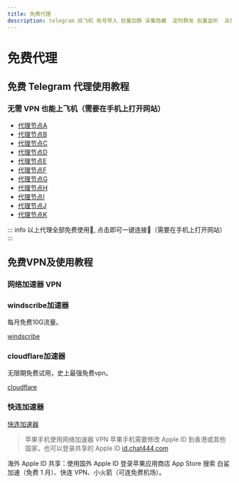 ```yaml
---
title: 免费代理
description: telegram 纸飞机 账号导入 批量加群 采集隐藏  定时群发 批量监听  采集可见 批量私信 批量转发 群发 飞机群发 飞机引流
---
```

# 免费代理

## 免费 Telegram 代理使用教程

### 无需 VPN 也能上飞机（需要在手机上打开网站）

<ul>
    <li><a href="https://t.me/proxy?server=sg.tudou-baidu.com&amp;port=18440&amp;secret=eef2695242851de9790f8c0daf5a1ee3136974756e65732e6170706c652e636f6d" target="_blank">代理节点A</a></li>
    <li><a href="https://t.me/proxy?server=sg1.tudougood-baidu.com&amp;port=18441&amp;secret=ee8fe324618913cffb62baca48592b52336974756e65732e6170706c652e636f6d" target="_blank">代理节点B</a></li>
    <li><a href="https://t.me/proxy?server=jp.goodtudou-baidu.com&amp;port=18442&amp;secret=eebc0d0aff749a6a43c501255434e0f97e6974756e65732e6170706c652e636f6d" target="_blank">代理节点C</a></li>
    <li><a href="https://t.me/proxy?server=kr1.tudounb-baidu.com&amp;port=18443&amp;secret=ee3003a89c5529dcef9af70d539cac5f826974756e65732e6170706c652e636f6d" target="_blank">代理节点D</a></li>
    <li><a href="https://t.me/proxy?server=jp1.tudoubest-baidu.com&amp;port=18444&amp;secret=ee237ed385a91b514e7fc87ac98dda1e6b6974756e65732e6170706c652e636f6d" target="_blank">代理节点E</a></li>
    <li><a href="https://t.me/proxy?server=sg2.td-baidu.com&amp;port=18445&amp;secret=ee9ba38131a7cb7d3d451fd94eacc50bcf6974756e65732e6170706c652e636f6d" target="_blank">代理节点F</a></li>
    <li><a href="https://t.me/proxy?server=jp2.tddb-baidu.com&amp;port=18446&amp;secret=ee5ee846daaca229dbfe7d9142c4bb75a56974756e65732e6170706c652e636f6d" target="_blank">代理节点G</a></li>
    <li><a href="https://t.me/proxy?server=kr2.tudoudb-baidu.com&amp;port=18447&amp;secret=ee871e86ae90657239c4c928305f42f1716974756e65732e6170706c652e636f6d" target="_blank">代理节点H</a></li>
    <li><a href="https://t.me/proxy?server=us.nicetudou-baidu.com&amp;port=18448&amp;secret=ee9c0dc4058c9735969b1fdb6c445de42f6974756e65732e6170706c652e636f6d" target="_blank">代理节点I</a></li>
    <li><a href="https://t.me/proxy?server=kr.tudouvip-baidu.com&amp;port=18449&amp;secret=eea59a055687558353d417b73044d2c4fc6974756e65732e6170706c652e636f6d" target="_blank">代理节点J</a></li>
    <li><a href="https://t.me/proxy?server=us1.tdvip-baidu.com&amp;port=18450&amp;secret=eeb2367b43b44a4b9917bb93c45e3b6af96974756e65732e6170706c652e636f6d" target="_blank">代理节点K</a></li>
</ul>

::: info
以上代理全部免费使用🎉, 点击即可一键连接👑（需要在手机上打开网站）
:::


## 免费VPN及使用教程

### 网络加速器 VPN

### windscribe加速器

每月免费10G流量。

[windscribe](https://windscribe.com/)


### cloudflare加速器

无限期免费试用，史上最强免费vpn。

[cloudflare](https://www.cloudflare.com/zh-cn/)

### 快连加速器

[快连加速器](https://letsvpn.world/)

> 苹果手机使用网络加速器 VPN
苹果手机需要修改 Apple ID 到香港或其他国家，也可以登录共享的 Apple ID [id.chat444.com](id.chat444.com)

海外 Apple ID 共享：使用国外 Apple ID 登录苹果应用商店 App Store 搜索 白鲨加速（免费 1 月）、快连 VPN、小火箭（可连免费机场）。